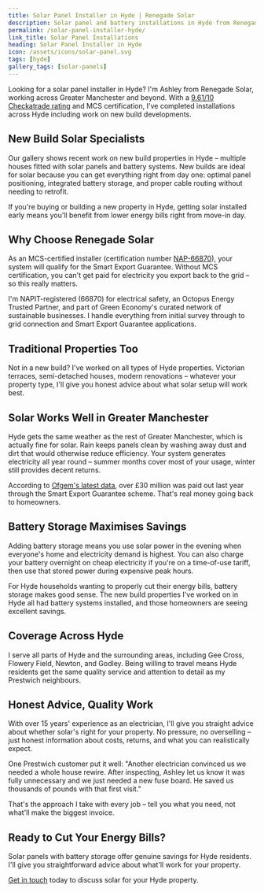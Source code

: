 ```yaml
---
title: Solar Panel Installer in Hyde | Renegade Solar
description: Solar panel and battery installations in Hyde from Renegade Solar, an MCS-certified installer with excellent Checkatrade ratings.
permalink: /solar-panel-installer-hyde/
link_title: Solar Panel Installations
heading: Solar Panel Installer in Hyde
icon: /assets/icons/solar-panel.svg
tags: [hyde]
gallery_tags: [solar-panels]
---
```


Looking for a solar panel installer in Hyde? I'm Ashley from Renegade Solar, working across Greater Manchester and beyond. With a [9.61/10 Checkatrade rating](https://www.checkatrade.com/trades/renegadeelectrical/) and MCS certification, I've completed installations across Hyde including work on new build developments.

## New Build Solar Specialists

Our gallery shows recent work on new build properties in Hyde – multiple houses fitted with solar panels and battery systems. New builds are ideal for solar because you can get everything right from day one: optimal panel positioning, integrated battery storage, and proper cable routing without needing to retrofit.

If you're buying or building a new property in Hyde, getting solar installed early means you'll benefit from lower energy bills right from move-in day.

## Why Choose Renegade Solar

As an MCS-certified installer (certification number [NAP-66870](https://mcscertified.com/find-an-installer/)), your system will qualify for the Smart Export Guarantee. Without MCS certification, you can't get paid for electricity you export back to the grid – so this really matters.

I'm NAPIT-registered (66870) for electrical safety, an Octopus Energy Trusted Partner, and part of Green Economy's curated network of sustainable businesses. I handle everything from initial survey through to grid connection and Smart Export Guarantee applications.

## Traditional Properties Too

Not in a new build? I've worked on all types of Hyde properties. Victorian terraces, semi-detached houses, modern renovations – whatever your property type, I'll give you honest advice about what solar setup will work best.

## Solar Works Well in Greater Manchester

Hyde gets the same weather as the rest of Greater Manchester, which is actually fine for solar. Rain keeps panels clean by washing away dust and dirt that would otherwise reduce efficiency. Your system generates electricity all year round – summer months cover most of your usage, winter still provides decent returns.

According to [Ofgem's latest data](https://www.ofgem.gov.uk/publications/smart-export-guarantee-annual-report-april-2023-march-2024), over £30 million was paid out last year through the Smart Export Guarantee scheme. That's real money going back to homeowners.

## Battery Storage Maximises Savings

Adding battery storage means you use solar power in the evening when everyone's home and electricity demand is highest. You can also charge your battery overnight on cheap electricity if you're on a time-of-use tariff, then use that stored power during expensive peak hours.

For Hyde households wanting to properly cut their energy bills, battery storage makes good sense. The new build properties I've worked on in Hyde all had battery systems installed, and those homeowners are seeing excellent savings.

## Coverage Across Hyde

I serve all parts of Hyde and the surrounding areas, including Gee Cross, Flowery Field, Newton, and Godley. Being willing to travel means Hyde residents get the same quality service and attention to detail as my Prestwich neighbours.

## Honest Advice, Quality Work

With over 15 years' experience as an electrician, I'll give you straight advice about whether solar's right for your property. No pressure, no overselling – just honest information about costs, returns, and what you can realistically expect.

One Prestwich customer put it well: "Another electrician convinced us we needed a whole house rewire. After inspecting, Ashley let us know it was fully unnecessary and we just needed a new fuse board. He saved us thousands of pounds with that first visit."

That's the approach I take with every job – tell you what you need, not what'll make the biggest invoice.

## Ready to Cut Your Energy Bills?

Solar panels with battery storage offer genuine savings for Hyde residents. I'll give you straightforward advice about what'll work for your property.

[Get in touch](/contact/) today to discuss solar for your Hyde property.